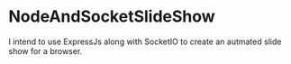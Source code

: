 # NodeAndSocketSlideShow

I intend to use ExpressJs along with SocketIO to create an autmated slide show for a browser.
